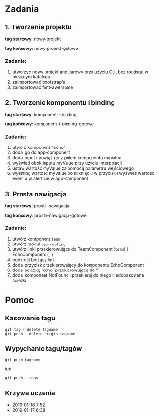 # Zadania
## 1. Tworzenie projektu
**tag startowy**: nowy-projekt

**tag końcowy**: nowy-projekt-gotowe

### Zadanie:
1. utworzyć nowy projekt angularowy przy użyciu CLI, bez routingu w bieżącym katalogu
1. zaimportować bootstrap'a
1. zaimportować font-awersome

## 2. Tworzenie komponentu i binding
**tag startowy**: komponent-i-binding

**tag końcowy**: komponent-i-binding-gotowe

### Zadanie:
1. utwórz komponent "echo"
1. dodaj go do app-component
1. dodaj input i powiąż go z polem komponentu myValue
1. wyświetl obok inputu myValue przy użyciu interpolacji
1. ustaw wartość myValue za pomocą parametru wejściowego
1. wyemituj wartość myValue po kliknięciu w przycisk i wyświetl wartość event'u w alert'cie w app-component

## 3. Prosta nawigacja
**tag startowy**: prosta-nawigacja

**tag końcowy**: prosta-nawigacja-gotowe

### Zadanie:
1. utwórz komponent `team`
1. utwórz moduł `app-routing`
1. utwórz linki przekierowujące do TeamComponent (`team`) i EchoComponent (``)
1. podkreśl bieżący link
1. dodaj przycisk przekierowujący do komponentu EchoComponent
1. dodaj ścieżkę 'echo' przekierowującą do ''
1. dodaj komponent NotFound i przekieruj do niego niedopasowane ścieżki

# Pomoc
## Kasowanie tagu

    git tag --delete tagname
    git push --delete origin tagname

## Wypychanie tagu/tagów

    git push tagname

lub

    git push --tags

## Krzywa uczenia
- 2019-01-16 7:52
- 2019-01-17 6:38
